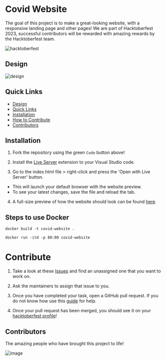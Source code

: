 # Covid Website

The goal of this project is to make a great-looking website, with a responsive landing page and other pages! We are part of Hacktoberfest 2023, successful contributors will be rewarded with amazing rewards by the Hacktoberfest team.

![hacktoberfest](https://github.com/mezotv/Covid_website/assets/68947960/cb7d183a-0875-4180-b86f-b0028659e823)

## Design
![design](https://github.com/huamanraj/Covid_website/blob/main/static/images/Design.png)


## Quick Links
  - [Design](#design)
  - [Quick Links](#quick-links)
  - [Installation](#installation)
  - [How to Contribute](#contribute)
  - [Contributors](#contributors)

## Installation

1. Fork the repository using the green `Code` button above!
 
2. Install the [Live Server](https://marketplace.visualstudio.com/items?itemName=ritwickdey.LiveServer) extension to your Visual Studio code.

3. Go to the index.html file > right-click and press the 'Open with Live Server' button.
 - This will launch your default browser with the website preview. 
 - To see your latest changes, save the file and reload the tab.

4. A full-size preview of how the website should look can be found [here](https://github.com/huamanraj/Covid_website/blob/main/Design.png).

## Steps to use Docker

```shell
docker build -t covid-website .
```

```shell
docker run -itd -p 80:80 covid-website
```

# Contribute

1. Take a look at these [Issues](https://github.com/huamanraj/Covid_website/issues) and find an unassigned one that you want to work on.

2. Ask the maintainers to assign that issue to you.

3. Once you have completed your task, open a GitHub pull request. If you do not know how use this [guide](https://docs.github.com/en/pull-requests/collaborating-with-pull-requests/proposing-changes-to-your-work-with-pull-requests/creating-a-pull-request) for help.

4. Once your pull request has been merged, you should see it on your [hacktoberfest profile](https://hacktoberfest.com/profile/)!


## Contributors
The amazing people who have brought this project to life!

![image](https://contrib.rocks/image?repo=huamanraj/covid_website)

